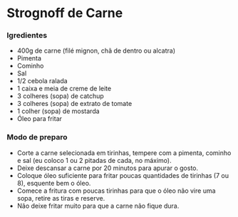 # Strognoff de Carne

### Igredientes
 - 400g de carne (filé mignon, chã de dentro ou alcatra)
 - Pimenta
 - Cominho
 - Sal
 - 1/2 cebola ralada
 - 1 caixa e meia de creme de leite
 - 3 colheres (sopa) de catchup
 - 3 colheres (sopa) de extrato de tomate
 - 1 colher (sopa) de mostarda
 - Óleo para fritar

### Modo de preparo
 - Corte a carne selecionada em tirinhas, tempere com a pimenta, cominho e sal (eu coloco 1 ou 2 pitadas de cada, no máximo).
 - Deixe descansar a carne por 20 minutos para apurar o gosto.
 - Coloque óleo suficiente para fritar poucas quantidades de tirinhas (7 ou 8), esquente bem o óleo.
 - Comece a fritura com poucas tirinhas para que o óleo não vire uma sopa, retire as tiras e reserve.
 - Não deixe fritar muito para que a carne não fique dura.
